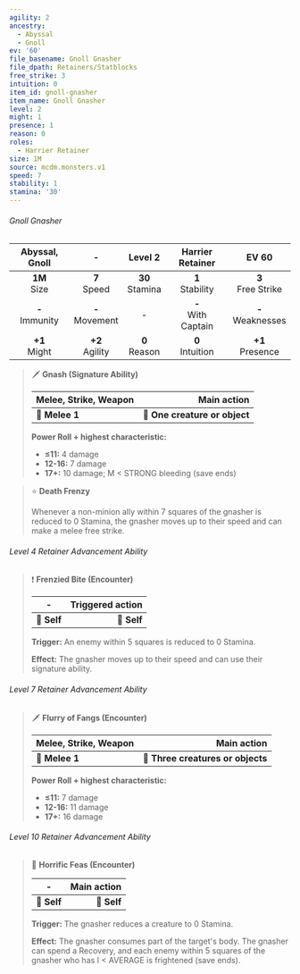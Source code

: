 ```yaml
---
agility: 2
ancestry:
  - Abyssal
  - Gnoll
ev: '60'
file_basename: Gnoll Gnasher
file_dpath: Retainers/Statblocks
free_strike: 3
intuition: 0
item_id: gnoll-gnasher
item_name: Gnoll Gnasher
level: 2
might: 1
presence: 1
reason: 0
roles:
  - Harrier Retainer
size: 1M
source: mcdm.monsters.v1
speed: 7
stability: 1
stamina: '30'
---
```


###### Gnoll Gnasher

|   Abyssal, Gnoll    |          -          |       Level 2       |    Harrier Retainer     |         EV 60          |
| :-----------------: | :-----------------: | :-----------------: | :---------------------: | :--------------------: |
|  **1M**<br/> Size   |  **7**<br/> Speed   | **30**<br/> Stamina |  **1**<br/> Stability   | **3**<br/> Free Strike |
| **-**<br/> Immunity | **-**<br/> Movement |          -          | **-**<br/> With Captain | **-**<br/> Weaknesses  |
|  **+1**<br/> Might  | **+2**<br/> Agility |  **0**<br/> Reason  |  **0**<br/> Intuition   |  **+1**<br/> Presence  |

<!-- -->
> 🗡 **Gnash (Signature Ability)**
>
> | **Melee, Strike, Weapon** |               **Main action** |
> | ------------------------- | ----------------------------: |
> | **📏 Melee 1**            | **🎯 One creature or object** |
>
> **Power Roll + highest characteristic:**
>
> - **≤11:** 4 damage
> - **12-16:** 7 damage
> - **17+:** 10 damage; M < STRONG bleeding (save ends)

<!-- -->
> ⭐️ **Death Frenzy**
>
> Whenever a non-minion ally within 7 squares of the gnasher is reduced to 0 Stamina, the gnasher moves up to their speed and can make a melee free strike.

###### Level 4 Retainer Advancement Ability

<!-- -->
> ❗️ **Frenzied Bite (Encounter)**
>
> | **-**       | **Triggered action** |
> | ----------- | -------------------: |
> | **📏 Self** |          **🎯 Self** |
>
> **Trigger:** An enemy within 5 squares is reduced to 0 Stamina.
>
> **Effect:** The gnasher moves up to their speed and can use their signature ability.

###### Level 7 Retainer Advancement Ability

<!-- -->
> 🗡 **Flurry of Fangs (Encounter)**
>
> | **Melee, Strike, Weapon** |                   **Main action** |
> | ------------------------- | --------------------------------: |
> | **📏 Melee 1**            | **🎯 Three creatures or objects** |
>
> **Power Roll + highest characteristic:**
>
> - **≤11:** 7 damage
> - **12-16:** 11 damage
> - **17+:** 16 damage

###### Level 10 Retainer Advancement Ability

<!-- -->
> 👤 **Horrific Feas (Encounter)**
>
> | **-**       | **Main action** |
> | ----------- | --------------: |
> | **📏 Self** |     **🎯 Self** |
>
> **Trigger:** The gnasher reduces a creature to 0 Stamina.
>
> **Effect:** The gnasher consumes part of the target's body. The gnasher can spend a Recovery, and each enemy within 5 squares of the gnasher who has I < AVERAGE is frightened (save ends).
